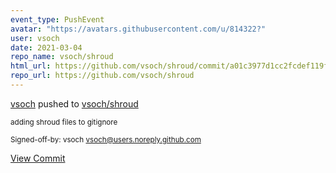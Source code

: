 ```yaml
---
event_type: PushEvent
avatar: "https://avatars.githubusercontent.com/u/814322?"
user: vsoch
date: 2021-03-04
repo_name: vsoch/shroud
html_url: https://github.com/vsoch/shroud/commit/a01c3977d1cc2fcdef119fd498a4b3a1b959756f
repo_url: https://github.com/vsoch/shroud
---
```


<a href='https://github.com/vsoch' target='_blank'>vsoch</a> pushed to <a href='https://github.com/vsoch/shroud' target='_blank'>vsoch/shroud</a>

<small>adding shroud files to gitignore

Signed-off-by: vsoch <vsoch@users.noreply.github.com></small>

<a href='https://github.com/vsoch/shroud/commit/a01c3977d1cc2fcdef119fd498a4b3a1b959756f' target='_blank'>View Commit</a>